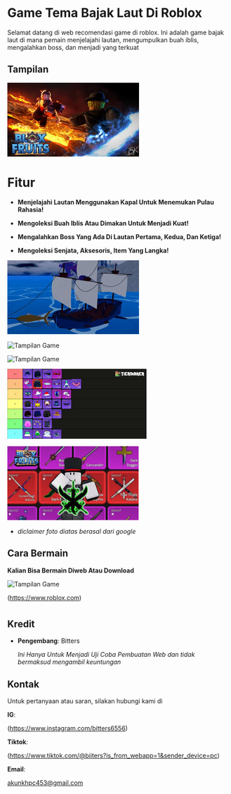 # Game Tema Bajak Laut Di Roblox

Selamat datang di web recomendasi game di roblox. Ini adalah game bajak laut di mana pemain menjelajahi lautan, mengumpulkan buah iblis, mengalahkan boss, dan menjadi yang terkuat

## Tampilan
![Tampilan Game](https://github.com/BagusSmpn165Jakarta/Game-Blox-Fruits/blob/main/Tampilan%20BF.jpeg)

#

# Fitur

- **Menjelajahi Lautan Menggunakan Kapal Untuk Menemukan Pulau Rahasia!**

- **Mengoleksi Buah Iblis Atau Dimakan Untuk Menjadi Kuat!**

- **Mengalahkan Boss Yang Ada Di Lautan Pertama, Kedua, Dan Ketiga!**

- **Mengoleksi Senjata, Aksesoris, Item Yang Langka!**
 
![Tampilan Game](https://github.com/BagusSmpn165Jakarta/Game-Blox-Fruits/blob/main/Kapal%20BF.jpeg)

![Tampilan Game](https://github.com/BagusSmpn165Jakarta/bagus/blob/main/Buah%20Kitsune%20BF.jpeg)

![Tampilan Game](https://github.com/BagusSmpn165Jakarta/bagus/blob/main/Boss%20Sea%201%20BF.jpeg)

![Tampilan Game](https://github.com/BagusSmpn165Jakarta/Game-Blox-Fruits/blob/main/aksesoris%20BF.jpeg)

![Tampilan Game](https://github.com/BagusSmpn165Jakarta/Game-Blox-Fruits/blob/main/Pedang%20BF.jpeg)
  
 - *diclaimer foto diatas berasal dari google*
 
## Cara Bermain

**Kalian Bisa Bermain Diweb Atau Download**

![Tampilan Game](https://github.com/BagusSmpn165Jakarta/bagus/blob/main/Roblox%20Logo.jpeg)

(https://www.roblox.com)

#

## Kredit

- **Pengembang**: Bitters
 
  *Ini Hanya Untuk Menjadi Uji Coba Pembuatan Web dan tidak bermaksud mengambil keuntungan*

## Kontak

Untuk pertanyaan atau saran, silakan hubungi kami di

**IG**:

(https://www.instagram.com/bitters6556)

**Tiktok**:

(https://www.tiktok.com/@biiters?is_from_webapp=1&sender_device=pc)

**Email**:

akunkhpc453@gmail.com



